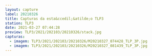 ```yaml
---
layout: capture
label: 20210326
title: Capturas da esta&ccedil;&atilde;o TLP3
station: TLP3
date: 2021-03-27 07:44:28
preview: TLP3/2021/202103/20210326/stack.jpg
capturas:
  - imagem: TLP3/2021/202103/20210326/M20210327_074428_TLP_3P.jpg
  - imagem: TLP3/2021/202103/20210326/M20210327_081439_TLP_3P.jpg
---
```

